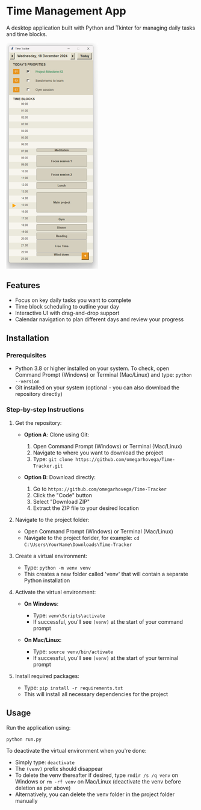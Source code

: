 # Time Management App

A desktop application built with Python and Tkinter for managing daily tasks and time blocks.

<img src="Time_tracker.png" alt="Time Tracker" height="600"/>

## Features
- Focus on key daily tasks you want to complete
- Time block scheduling to outline your day
- Interactive UI with drag-and-drop support
- Calendar navigation to plan different days and review your progress

## Installation

### Prerequisites
- Python 3.8 or higher installed on your system. To check, open Command Prompt (Windows) or Terminal (Mac/Linux) and type: `python --version`
- Git installed on your system (optional - you can also download the repository directly)

### Step-by-step Instructions

1. Get the repository:
   - **Option A**: Clone using Git:
     1. Open Command Prompt (Windows) or Terminal (Mac/Linux)
     2. Navigate to where you want to download the project
     3. Type: `git clone https://github.com/omegarhovega/Time-Tracker.git`
   
   - **Option B**: Download directly:
     1. Go to `https://github.com/omegarhovega/Time-Tracker`
     2. Click the "Code" button
     3. Select "Download ZIP"
     4. Extract the ZIP file to your desired location

2. Navigate to the project folder:
   - Open Command Prompt (Windows) or Terminal (Mac/Linux)
   - Navigate to the project forlder, for example: `cd C:\Users\YourName\Downloads\Time-Tracker`

3. Create a virtual environment:
   - Type: `python -m venv venv`
   - This creates a new folder called 'venv' that will contain a separate Python installation

4. Activate the virtual environment:
   - **On Windows**:
     - Type: `venv\Scripts\activate`
     - If successful, you'll see `(venv)` at the start of your command prompt
   
   - **On Mac/Linux**:
     - Type: `source venv/bin/activate`
     - If successful, you'll see `(venv)` at the start of your terminal prompt

5. Install required packages:
   - Type: `pip install -r requirements.txt`
   - This will install all necessary dependencies for the project

## Usage
Run the application using:
```python
python run.py
```

To deactivate the virtual environment when you're done:
  - Simply type: `deactivate`
  - The `(venv)` prefix should disappear
  - To delete the venv thereafter if desired, type `rmdir /s /q venv` on Windows or `rm -rf venv` on Mac/Linux (deactivate the venv before deletion as per above)
  - Alternatively, you can delete the venv folder in the project folder manually
